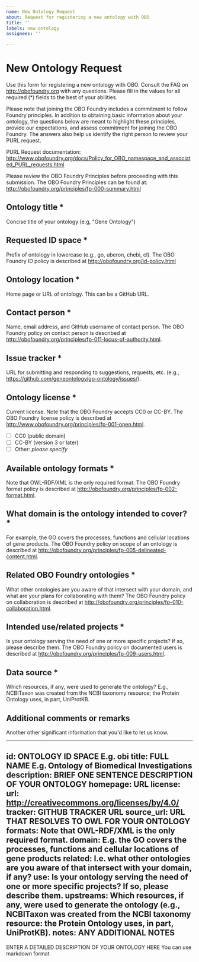 ```yaml
---
name: New Ontology Request
about: Request for registering a new ontology with OBO
title: ''
labels: new ontology
assignees: ''

---
```


# New Ontology Request

Use this form for registering a new ontology with OBO. Consult the FAQ on http://obofoundry.org with any questions. Please fill in the values for all required (\*) fields to the best of your abilities.

Please note that joining the OBO Foundry includes a commitment to follow Foundry principles. In addition to obtaining basic information about your ontology, the questions below are meant to highlight these principles, provide our expectations, and assess commitment for joining the OBO Foundry. The answers also help us identify the right person to review your PURL request.

PURL Request documentation: http://www.obofoundry.org/docs/Policy_for_OBO_namespace_and_associated_PURL_requests.html

Please review the OBO Foundry Principles before proceeding with this submission. The OBO Foundry Principles can be found at: http://obofoundry.org/principles/fp-000-summary.html

## Ontology title \*
Concise title of your ontology (e.g, "Gene Ontology")

## Requested ID space \*
Prefix of ontology in lowercase (e.g., go, uberon, chebi, cl). The OBO Foundry ID policy is described at http://obofoundry.org/id-policy.html

## Ontology location \*
Home page or URL of ontology. This can be a GitHub URL.

## Contact person \*
Name, email address, and GitHub username of contact person. The OBO Foundry policy on contact person is described at http://obofoundry.org/principles/fp-011-locus-of-authority.html.

## Issue tracker \*
URL for submitting and responding to suggestions, requests, etc. (e.g., https://github.com/geneontology/go-ontology/issues/).

## Ontology license \*
Current license. Note that the OBO Foundry accepts CC0 or CC-BY. The OBO Foundry license policy is described at http://www.obofoundry.org/principles/fp-001-open.html.

- [ ] CC0 (public domain)
- [ ] CC-BY (version 3 or later)
- [ ] Other: *please specify*

## Available ontology formats \*

Note that OWL-RDF/XML is the only required format. The OBO Foundry format policy is described at http://obofoundry.org/principles/fp-002-format.html.

## What domain is the ontology intended to cover? \*

For example, the GO covers the processes, functions and cellular locations of gene products. The OBO Foundry policy on scope of an ontology is described at http://obofoundry.org/principles/fp-005-delineated-content.html.

## Related OBO Foundry ontologies \*

What other ontologies are you aware of that intersect with your domain, and what are your plans for collaborating with them? The OBO Foundry policy on collaboration is described at http://obofoundry.org/principles/fp-010-collaboration.html.

## Intended use/related projects \*

Is your ontology serving the need of one or more specific projects? If so, please describe them. The OBO Foundry policy on documented users is described at http://obofoundry.org/principles/fp-009-users.html.

## Data source \*

Which resources, if any, were used to generate the ontology? E.g., NCBITaxon was created from the NCBI taxonomy resource; the Protein Ontology uses, in part, UniProtKB.

## Additional comments or remarks

Another other significant information that you'd like to let us know.



---
id: ONTOLOGY ID SPACE E.g. obi
title: FULL NAME E.g. Ontology of Biomedical Investigations
description: BRIEF ONE SENTENCE DESCRIPTION OF YOUR ONTOLOGY
homepage: URL
license:
  url: http://creativecommons.org/licenses/by/4.0/
tracker: GITHUB TRACKER URL
source_url: URL THAT RESOLVES TO OWL FOR YOUR ONTOLOGY
formats: Note that OWL-RDF/XML is the only required format.
domain: E.g. the GO covers the processes, functions and cellular locations of gene products
related: I.e. what other ontologies are you aware of that intersect with your domain, if any?
use: Is your ontology serving the need of one or more specific projects? If so, please describe them.
upstreams: Which resources, if any, were used to generate the ontology (e.g., NCBITaxon was created from the NCBI taxonomy resource: the Protein Ontology uses, in part, UniProtKB).
notes: ANY ADDITIONAL NOTES
---

ENTER A DETAILED DESCRIPTION OF YOUR ONTOLOGY HERE
You can use markdown format

```
